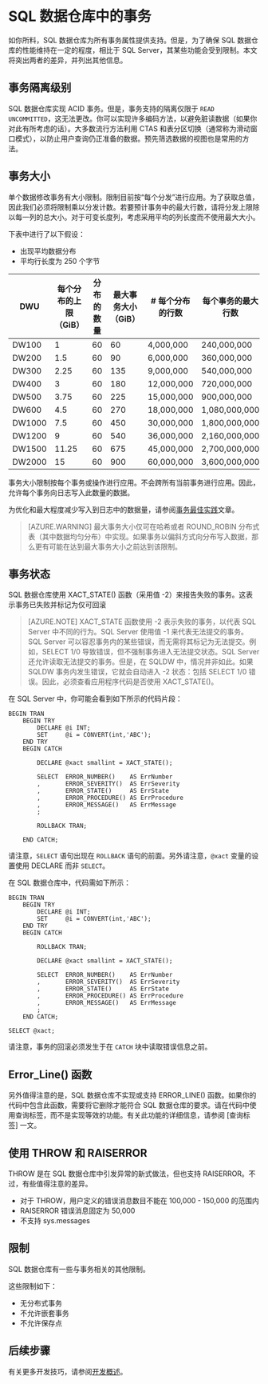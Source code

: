 <properties
   pageTitle="SQL 数据仓库中的事务 | Azure"
   description="有关在开发解决方案时实现 Azure SQL 数据仓库中的事务的技巧。"
   services="sql-data-warehouse"
   documentationCenter="NA"
   authors="jrowlandjones"
   manager="barbkess"
   editor=""/>

<tags
   ms.service="sql-data-warehouse"
   ms.date="03/23/2016"
   wacn.date="05/23/2016"/>

# SQL 数据仓库中的事务

如你所料，SQL 数据仓库为所有事务属性提供支持。但是，为了确保 SQL 数据仓库的性能维持在一定的程度，相比于 SQL Server，其某些功能会受到限制。本文将突出两者的差异，并列出其他信息。

## 事务隔离级别
SQL 数据仓库实现 ACID 事务。但是，事务支持的隔离仅限于 `READ UNCOMMITTED`，这无法更改。你可以实现许多编码方法，以避免脏读数据（如果你对此有所考虑的话）。大多数流行方法利用 CTAS 和表分区切换（通常称为滑动窗口模式），以防止用户查询仍正准备的数据。预先筛选数据的视图也是常用的方法。

## 事务大小
单个数据修改事务有大小限制。限制目前按“每个分发”进行应用。为了获取总值，因此我们必须将限制乘以分发计数。若要预计事务中的最大行数，请将分发上限除以每一列的总大小。对于可变长度列，考虑采用平均的列长度而不使用最大大小。

下表中进行了以下假设：
* 出现平均数据分布 
* 平均行长度为 250 个字节

| DWU | 每个分布的上限（GiB） | 分布的数量 | 最大事务大小（GiB） | # 每个分布的行数 | 每个事务的最大行数 |
| ------ | -------------------------- | ----------------------- | -------------------------- | ----------------------- | ------------------------ |
| DW100 | 1 | 60 | 60 | 4,000,000 | 240,000,000 |
| DW200 | 1\.5 | 60 | 90 | 6,000,000 | 360,000,000 |
| DW300 | 2\.25 | 60 | 135 | 9,000,000 | 540,000,000 |
| DW400 | 3 | 60 | 180 | 12,000,000 | 720,000,000 |
| DW500 | 3\.75 | 60 | 225 | 15,000,000 | 900,000,000 |
| DW600 | 4\.5 | 60 | 270 | 18,000,000 | 1,080,000,000 |
| DW1000 | 7\.5 | 60 | 450 | 30,000,000 | 1,800,000,000 |
| DW1200 | 9 | 60 | 540 | 36,000,000 | 2,160,000,000 |
| DW1500 | 11\.25 | 60 | 675 | 45,000,000 | 2,700,000,000 |
| DW2000 | 15 | 60 | 900 | 60,000,000 | 3,600,000,000 |

事务大小限制按每个事务或操作进行应用。不会跨所有当前事务进行应用。因此，允许每个事务向日志写入此数量的数据。

为优化和最大程度减少写入到日志中的数据量，请参阅[事务最佳实践][]文章。

> [AZURE.WARNING] 最大事务大小仅可在哈希或者 ROUND\_ROBIN 分布式表（其中数据均匀分布）中实现。如果事务以偏斜方式向分布写入数据，那么更有可能在达到最大事务大小之前达到该限制。
<!--REPLICATED_TABLE-->

## 事务状态
SQL 数据仓库使用 XACT\_STATE() 函数（采用值 -2）来报告失败的事务。这表示事务已失败并标记为仅可回滚

> [AZURE.NOTE] XACT\_STATE 函数使用 -2 表示失败的事务，以代表 SQL Server 中不同的行为。SQL Server 使用值 -1 来代表无法提交的事务。SQL Server 可以容忍事务内的某些错误，而无需将其标记为无法提交。例如，SELECT 1/0 导致错误，但不强制事务进入无法提交状态。SQL Server 还允许读取无法提交的事务。但是，在 SQLDW 中，情况并非如此。如果 SQLDW 事务内发生错误，它就会自动进入 -2 状态：包括 SELECT 1/0 错误。因此，必须查看应用程序代码是否使用 XACT\_STATE()。

在 SQL Server 中，你可能会看到如下所示的代码片段：

```
BEGIN TRAN
    BEGIN TRY
        DECLARE @i INT;
        SET     @i = CONVERT(int,'ABC');
    END TRY
    BEGIN CATCH

        DECLARE @xact smallint = XACT_STATE();

        SELECT  ERROR_NUMBER()    AS ErrNumber
        ,       ERROR_SEVERITY()  AS ErrSeverity
        ,       ERROR_STATE()     AS ErrState
        ,       ERROR_PROCEDURE() AS ErrProcedure
        ,       ERROR_MESSAGE()   AS ErrMessage
        ;

        ROLLBACK TRAN;

    END CATCH;
```

请注意，`SELECT` 语句出现在 `ROLLBACK` 语句的前面。另外请注意，`@xact` 变量的设置使用 DECLARE 而非 `SELECT`。

在 SQL 数据仓库中，代码需如下所示：

```
BEGIN TRAN
    BEGIN TRY
        DECLARE @i INT;
        SET     @i = CONVERT(int,'ABC');
    END TRY
    BEGIN CATCH

        ROLLBACK TRAN;

        DECLARE @xact smallint = XACT_STATE();

        SELECT  ERROR_NUMBER()    AS ErrNumber
        ,       ERROR_SEVERITY()  AS ErrSeverity
        ,       ERROR_STATE()     AS ErrState
        ,       ERROR_PROCEDURE() AS ErrProcedure
        ,       ERROR_MESSAGE()   AS ErrMessage
        ;
    END CATCH;

SELECT @xact;
```

请注意，事务的回滚必须发生于在 `CATCH` 块中读取错误信息之前。

## Error\_Line() 函数
另外值得注意的是，SQL 数据仓库不实现或支持 ERROR\_LINE() 函数。如果你的代码中包含此函数，需要将它删除才能符合 SQL 数据仓库的要求。请在代码中使用查询标签，而不是实现等效的功能。有关此功能的详细信息，请参阅 [查询标签] 一文。

## 使用 THROW 和 RAISERROR
THROW 是在 SQL 数据仓库中引发异常的新式做法，但也支持 RAISERROR。不过，有些值得注意的差异。

- 对于 THROW，用户定义的错误消息数目不能在 100,000 - 150,000 的范围内
- RAISERROR 错误消息固定为 50,000
- 不支持 sys.messages

## 限制
SQL 数据仓库有一些与事务相关的其他限制。

这些限制如下：

- 无分布式事务
- 不允许嵌套事务
- 不允许保存点

## 后续步骤
有关更多开发技巧，请参阅[开发概述][]。

<!--Image references-->

<!--Article references-->
[开发概述]: /documentation/articles/sql-data-warehouse-overview-develop/
[事务最佳实践]: /documentation/articles/sql-data-warehouse-develop-best-practices-transactions/

<!--MSDN references-->

<!--Other Web references-->

<!---HONumber=Mooncake_0405_2016-->